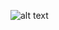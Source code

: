 ![alt text](https://github.com/sherlock-wings/snowflake_sandbox/blob/bug_fix/reconfigure_rbac_scripts/RBAC/miro/functional_role_diagram.jpg)
